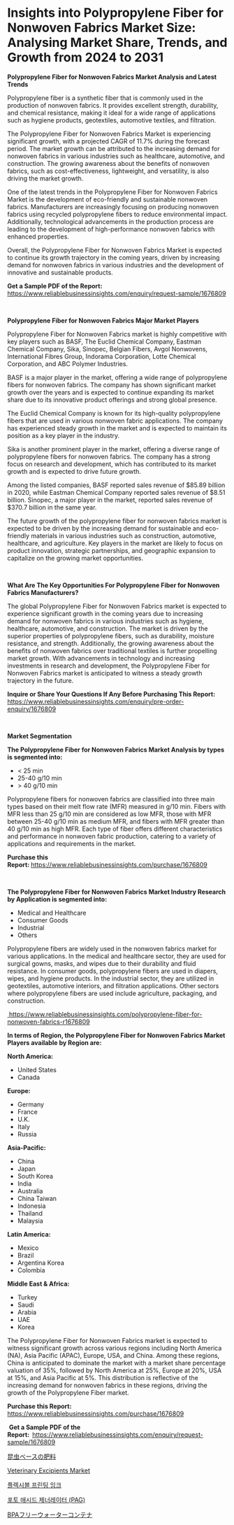<p><h1>Insights into Polypropylene Fiber for Nonwoven Fabrics Market Size: Analysing Market Share, Trends, and Growth from 2024 to 2031</h1></p><p><strong>Polypropylene Fiber for Nonwoven Fabrics Market Analysis and Latest Trends</strong></p>
<p><p>Polypropylene fiber is a synthetic fiber that is commonly used in the production of nonwoven fabrics. It provides excellent strength, durability, and chemical resistance, making it ideal for a wide range of applications such as hygiene products, geotextiles, automotive textiles, and filtration.</p><p>The Polypropylene Fiber for Nonwoven Fabrics Market is experiencing significant growth, with a projected CAGR of 11.7% during the forecast period. The market growth can be attributed to the increasing demand for nonwoven fabrics in various industries such as healthcare, automotive, and construction. The growing awareness about the benefits of nonwoven fabrics, such as cost-effectiveness, lightweight, and versatility, is also driving the market growth.</p><p>One of the latest trends in the Polypropylene Fiber for Nonwoven Fabrics Market is the development of eco-friendly and sustainable nonwoven fabrics. Manufacturers are increasingly focusing on producing nonwoven fabrics using recycled polypropylene fibers to reduce environmental impact. Additionally, technological advancements in the production process are leading to the development of high-performance nonwoven fabrics with enhanced properties.</p><p>Overall, the Polypropylene Fiber for Nonwoven Fabrics Market is expected to continue its growth trajectory in the coming years, driven by increasing demand for nonwoven fabrics in various industries and the development of innovative and sustainable products.</p></p>
<p><strong>Get a Sample PDF of the Report:&nbsp;</strong> <a href="https://www.reliablebusinessinsights.com/enquiry/request-sample/1676809">https://www.reliablebusinessinsights.com/enquiry/request-sample/1676809</a></p>
<p>&nbsp;</p>
<p><strong>Polypropylene Fiber for Nonwoven Fabrics Major Market Players</strong></p>
<p><p>Polypropylene Fiber for Nonwoven Fabrics market is highly competitive with key players such as BASF, The Euclid Chemical Company, Eastman Chemical Company, Sika, Sinopec, Belgian Fibers, Avgol Nonwovens, International Fibres Group, Indorama Corporation, Lotte Chemical Corporation, and ABC Polymer Industries. </p><p>BASF is a major player in the market, offering a wide range of polypropylene fibers for nonwoven fabrics. The company has shown significant market growth over the years and is expected to continue expanding its market share due to its innovative product offerings and strong global presence.</p><p>The Euclid Chemical Company is known for its high-quality polypropylene fibers that are used in various nonwoven fabric applications. The company has experienced steady growth in the market and is expected to maintain its position as a key player in the industry.</p><p>Sika is another prominent player in the market, offering a diverse range of polypropylene fibers for nonwoven fabrics. The company has a strong focus on research and development, which has contributed to its market growth and is expected to drive future growth.</p><p>Among the listed companies, BASF reported sales revenue of $85.89 billion in 2020, while Eastman Chemical Company reported sales revenue of $8.51 billion. Sinopec, a major player in the market, reported sales revenue of $370.7 billion in the same year.</p><p>The future growth of the polypropylene fiber for nonwoven fabrics market is expected to be driven by the increasing demand for sustainable and eco-friendly materials in various industries such as construction, automotive, healthcare, and agriculture. Key players in the market are likely to focus on product innovation, strategic partnerships, and geographic expansion to capitalize on the growing market opportunities.</p></p>
<p>&nbsp;</p>
<p><strong>What Are The Key Opportunities For Polypropylene Fiber for Nonwoven Fabrics Manufacturers?</strong></p>
<p><p>The global Polypropylene Fiber for Nonwoven Fabrics market is expected to experience significant growth in the coming years due to increasing demand for nonwoven fabrics in various industries such as hygiene, healthcare, automotive, and construction. The market is driven by the superior properties of polypropylene fibers, such as durability, moisture resistance, and strength. Additionally, the growing awareness about the benefits of nonwoven fabrics over traditional textiles is further propelling market growth. With advancements in technology and increasing investments in research and development, the Polypropylene Fiber for Nonwoven Fabrics market is anticipated to witness a steady growth trajectory in the future.</p></p>
<p><strong>Inquire or Share Your Questions If Any Before Purchasing This Report:</strong> <a href="https://www.reliablebusinessinsights.com/enquiry/pre-order-enquiry/1676809">https://www.reliablebusinessinsights.com/enquiry/pre-order-enquiry/1676809</a></p>
<p>&nbsp;</p>
<p><strong>Market Segmentation</strong></p>
<p><strong>The Polypropylene Fiber for Nonwoven Fabrics Market Analysis by types is segmented into:</strong></p>
<p><ul><li>< 25 min</li><li>25-40 g/10 min</li><li>> 40 g/10 min</li></ul></p>
<p><p>Polypropylene fibers for nonwoven fabrics are classified into three main types based on their melt flow rate (MFR) measured in g/10 min. Fibers with MFR less than 25 g/10 min are considered as low MFR, those with MFR between 25-40 g/10 min as medium MFR, and fibers with MFR greater than 40 g/10 min as high MFR. Each type of fiber offers different characteristics and performance in nonwoven fabric production, catering to a variety of applications and requirements in the market.</p></p>
<p><strong>Purchase this Report:&nbsp;</strong><a href="https://www.reliablebusinessinsights.com/purchase/1676809">https://www.reliablebusinessinsights.com/purchase/1676809</a></p>
<p>&nbsp;</p>
<p><strong>The Polypropylene Fiber for Nonwoven Fabrics Market Industry Research by Application is segmented into:</strong></p>
<p><ul><li>Medical and Healthcare</li><li>Consumer Goods</li><li>Industrial</li><li>Others</li></ul></p>
<p><p>Polypropylene fibers are widely used in the nonwoven fabrics market for various applications. In the medical and healthcare sector, they are used for surgical gowns, masks, and wipes due to their durability and fluid resistance. In consumer goods, polypropylene fibers are used in diapers, wipes, and hygiene products. In the industrial sector, they are utilized in geotextiles, automotive interiors, and filtration applications. Other sectors where polypropylene fibers are used include agriculture, packaging, and construction.</p></p>
<p><a href="https://www.reliablebusinessinsights.com/polypropylene-fiber-for-nonwoven-fabrics-r1676809">&nbsp;https://www.reliablebusinessinsights.com/polypropylene-fiber-for-nonwoven-fabrics-r1676809</a></p>
<p><strong>In terms of Region, the Polypropylene Fiber for Nonwoven Fabrics Market Players available by Region are:</strong></p>
<p>
    <p> <strong> North America: </strong>
        <ul>
            <li>United States</li>
            <li>Canada</li>
        </ul>
        </p> 
    <p> <strong> Europe: </strong>
        <ul>
            <li>Germany</li>
            <li>France</li>
            <li>U.K.</li>
            <li>Italy</li>
            <li>Russia</li>
        </ul>
        </p> 
    <p> <strong> Asia-Pacific: </strong>
        <ul>
            <li>China</li>
            <li>Japan</li>
            <li>South Korea</li>
            <li>India</li>
            <li>Australia</li>
            <li>China Taiwan</li>
            <li>Indonesia</li>
            <li>Thailand</li>
            <li>Malaysia</li>
        </ul>
        </p> 
    <p> <strong> Latin America: </strong>
        <ul>
            <li>Mexico</li>
            <li>Brazil</li>
            <li>Argentina Korea</li>
            <li>Colombia</li>
        </ul>
        </p> 
    <p> <strong> Middle East & Africa: </strong>
        <ul>
            <li>Turkey</li>
            <li>Saudi</li>
            <li>Arabia</li>
            <li>UAE</li>
            <li>Korea</li>
        </ul>
    </p>
    </p>
<p><p>The Polypropylene Fiber for Nonwoven Fabrics market is expected to witness significant growth across various regions including North America (NA), Asia Pacific (APAC), Europe, USA, and China. Among these regions, China is anticipated to dominate the market with a market share percentage valuation of 35%, followed by North America at 25%, Europe at 20%, USA at 15%, and Asia Pacific at 5%. This distribution is reflective of the increasing demand for nonwoven fabrics in these regions, driving the growth of the Polypropylene Fiber market.</p></p>
<p><strong>Purchase this Report: </strong><a href="https://www.reliablebusinessinsights.com/purchase/1676809">https://www.reliablebusinessinsights.com/purchase/1676809</a></p>
<p>&nbsp;<strong>Get a Sample PDF of the Report:&nbsp;&nbsp;</strong><a href="https://www.reliablebusinessinsights.com/enquiry/request-sample/1676809">https://www.reliablebusinessinsights.com/enquiry/request-sample/1676809</a></p>
<p><strong></strong></p>
<p><p><a href="https://github.com/nxboeu02965442/Market-Research-Report-List-2/blob/main/941934099166.md">昆虫ベースの肥料</a></p><p><a href="https://github.com/LaceyZemlak1/Market-Research-Report-List-1/blob/main/veterinary-excipients-market.md">Veterinary Excipients Market</a></p><p><a href="https://github.com/rahat-gis/Market-Research-Report-List-1/blob/main/738980390562.md">플렉시블 프린팅 잉크</a></p><p><a href="https://github.com/jheckjhek23/Market-Research-Report-List-1/blob/main/663360290561.md">포토 애시드 제너레이터 (PAG)</a></p><p><a href="https://github.com/moulafa/Market-Research-Report-List-1/blob/main/161760899167.md">BPAフリーウォーターコンテナ</a></p></p>